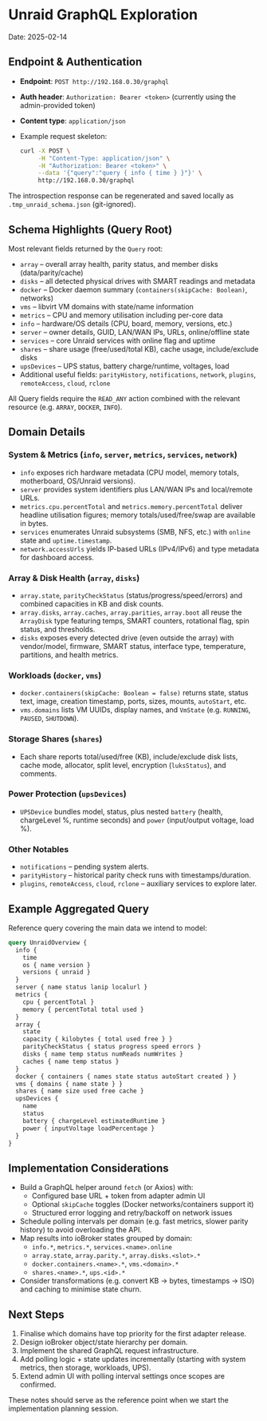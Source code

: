 # Unraid GraphQL Exploration

Date: 2025-02-14

## Endpoint & Authentication

- **Endpoint**: `POST http://192.168.0.30/graphql`
- **Auth header**: `Authorization: Bearer <token>` (currently using the admin-provided token)
- **Content type**: `application/json`
- Example request skeleton:

  ```bash
  curl -X POST \
       -H "Content-Type: application/json" \
       -H "Authorization: Bearer <token>" \
       --data '{"query":"query { info { time } }"}' \
       http://192.168.0.30/graphql
  ```

The introspection response can be regenerated and saved locally as `.tmp_unraid_schema.json` (git-ignored).

## Schema Highlights (Query Root)

Most relevant fields returned by the `Query` root:

- `array` – overall array health, parity status, and member disks (data/parity/cache)
- `disks` – all detected physical drives with SMART readings and metadata
- `docker` – Docker daemon summary (`containers(skipCache: Boolean)`, networks)
- `vms` – libvirt VM domains with state/name information
- `metrics` – CPU and memory utilisation including per-core data
- `info` – hardware/OS details (CPU, board, memory, versions, etc.)
- `server` – owner details, GUID, LAN/WAN IPs, URLs, online/offline state
- `services` – core Unraid services with online flag and uptime
- `shares` – share usage (free/used/total KB), cache usage, include/exclude disks
- `upsDevices` – UPS status, battery charge/runtime, voltages, load
- Additional useful fields: `parityHistory`, `notifications`, `network`, `plugins`, `remoteAccess`, `cloud`, `rclone`

All Query fields require the `READ_ANY` action combined with the relevant resource (e.g. `ARRAY`, `DOCKER`, `INFO`).

## Domain Details

### System & Metrics (`info`, `server`, `metrics`, `services`, `network`)

- `info` exposes rich hardware metadata (CPU model, memory totals, motherboard, OS/Unraid versions).
- `server` provides system identifiers plus LAN/WAN IPs and local/remote URLs.
- `metrics.cpu.percentTotal` and `metrics.memory.percentTotal` deliver headline utilisation figures; memory totals/used/free/swap are available in bytes.
- `services` enumerates Unraid subsystems (SMB, NFS, etc.) with `online` state and `uptime.timestamp`.
- `network.accessUrls` yields IP-based URLs (IPv4/IPv6) and type metadata for dashboard access.

### Array & Disk Health (`array`, `disks`)

- `array.state`, `parityCheckStatus` (status/progress/speed/errors) and combined capacities in KB and disk counts.
- `array.disks`, `array.caches`, `array.parities`, `array.boot` all reuse the `ArrayDisk` type featuring temps, SMART counters, rotational flag, spin status, and thresholds.
- `disks` exposes every detected drive (even outside the array) with vendor/model, firmware, SMART status, interface type, temperature, partitions, and health metrics.

### Workloads (`docker`, `vms`)

- `docker.containers(skipCache: Boolean = false)` returns state, status text, image, creation timestamp, ports, sizes, mounts, `autoStart`, etc.
- `vms.domains` lists VM UUIDs, display names, and `VmState` (e.g. `RUNNING`, `PAUSED`, `SHUTDOWN`).

### Storage Shares (`shares`)

- Each share reports total/used/free (KB), include/exclude disk lists, cache mode, allocator, split level, encryption (`luksStatus`), and comments.

### Power Protection (`upsDevices`)

- `UPSDevice` bundles model, status, plus nested `battery` (health, chargeLevel %, runtime seconds) and `power` (input/output voltage, load %).

### Other Notables

- `notifications` – pending system alerts.
- `parityHistory` – historical parity check runs with timestamps/duration.
- `plugins`, `remoteAccess`, `cloud`, `rclone` – auxiliary services to explore later.

## Example Aggregated Query

Reference query covering the main data we intend to model:

```graphql
query UnraidOverview {
  info {
    time
    os { name version }
    versions { unraid }
  }
  server { name status lanip localurl }
  metrics {
    cpu { percentTotal }
    memory { percentTotal total used }
  }
  array {
    state
    capacity { kilobytes { total used free } }
    parityCheckStatus { status progress speed errors }
    disks { name temp status numReads numWrites }
    caches { name temp status }
  }
  docker { containers { names state status autoStart created } }
  vms { domains { name state } }
  shares { name size used free cache }
  upsDevices {
    name
    status
    battery { chargeLevel estimatedRuntime }
    power { inputVoltage loadPercentage }
  }
}
```

## Implementation Considerations

- Build a GraphQL helper around `fetch` (or Axios) with:
  - Configured base URL + token from adapter admin UI
  - Optional `skipCache` toggles (Docker networks/containers support it)
  - Structured error logging and retry/backoff on network issues
- Schedule polling intervals per domain (e.g. fast metrics, slower parity history) to avoid overloading the API.
- Map results into ioBroker states grouped by domain:
  - `info.*`, `metrics.*`, `services.<name>.online`
  - `array.state`, `array.parity.*`, `array.disks.<slot>.*`
  - `docker.containers.<name>.*`, `vms.<domain>.*`
  - `shares.<name>.*`, `ups.<id>.*`
- Consider transformations (e.g. convert KB → bytes, timestamps → ISO) and caching to minimise state churn.

## Next Steps

1. Finalise which domains have top priority for the first adapter release.
2. Design ioBroker object/state hierarchy per domain.
3. Implement the shared GraphQL request infrastructure.
4. Add polling logic + state updates incrementally (starting with system metrics, then storage, workloads, UPS).
5. Extend admin UI with polling interval settings once scopes are confirmed.

These notes should serve as the reference point when we start the implementation planning session.
